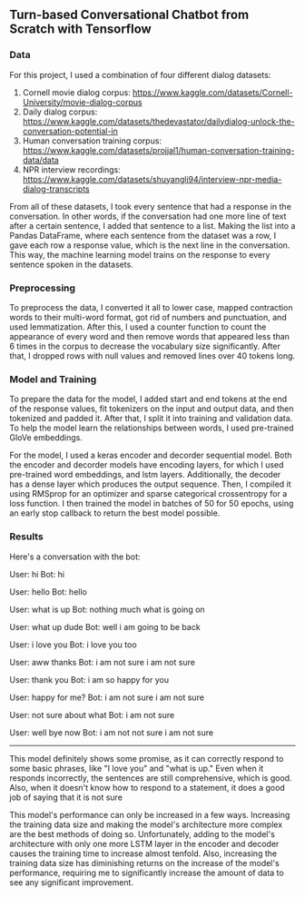 ## Turn-based Conversational Chatbot from Scratch with Tensorflow

### Data 
For this project, I used a combination of four different dialog datasets: 
1. Cornell movie dialog corpus: https://www.kaggle.com/datasets/Cornell-University/movie-dialog-corpus
2. Daily dialog corpus: https://www.kaggle.com/datasets/thedevastator/dailydialog-unlock-the-conversation-potential-in
3. Human conversation training corpus: https://www.kaggle.com/datasets/projjal1/human-conversation-training-data/data
4. NPR interview recordings: https://www.kaggle.com/datasets/shuyangli94/interview-npr-media-dialog-transcripts

From all of these datasets, I took every sentence that had a response in the conversation. In other words, if the conversation had one more line of text after a certain sentence, I added that sentence to a list. Making the list into a Pandas DataFrame, where each sentence from the dataset was a row, I gave each row a response value, which is the next line in the conversation. This way, the machine learning model trains on the response to every sentence spoken in the datasets. 

### Preprocessing

To preprocess the data, I converted it all to lower case, mapped contraction words to their multi-word format, got rid of numbers and punctuation, and used lemmatization. After this, I used a counter function to count the appearance of every word and then remove words that appeared less than 6 times in the corpus to decrease the vocabulary size significantly. After that, I dropped rows with null values and removed lines over 40 tokens long. 

### Model and Training 

To prepare the data for the model, I added start and end tokens at the end of the response values, fit tokenizers on the input and output data, and then tokenized and padded it. After that, I split it into training and validation data. To help the model learn the relationships between words, I used pre-trained GloVe embeddings. 

For the model, I used a keras encoder and decorder sequential model. Both the encoder and decorder models have encoding layers, for which I used pre-trained word embeddings, and lstm layers. Additionally, the decoder has a dense layer which produces the output sequence. Then, I compiled it using RMSprop for an optimizer and sparse categorical crossentropy for a loss function. I then trained the model in batches of 50 for 50 epochs, using an early stop callback to return the best model possible. 

### Results

Here's a conversation with the bot: 

User: hi
Bot: hi 
 
User: hello
Bot: hello 
 
User: what is up
Bot: nothing much what is going on 
 
User: what up dude
Bot: well i am going to be back
 
User: i love you
Bot: i love you too 
 
User: aww thanks
Bot: i am not sure i am not sure
 
User: thank you
Bot: i am so happy for you
 
User: happy for me?
Bot: i am not sure i am not sure 
 
User: not sure about what
Bot: i am not sure
 
User: well bye now
Bot: i am not not sure i am not sure

-----------------------------------
 
This model definitely shows some promise, as it can correctly respond to some basic phrases, like "I love you" and "what is up." Even when it responds incorrectly, the sentences are still comprehensive, which is good. Also, when it doesn't know how to respond to a statement, it does a good job of saying that it is not sure

This model's performance can only be increased in a few ways. Increasing the training data size and making the model's architecture more complex are the best methods of doing so. Unfortunately, adding to the model's architecture with only one more LSTM layer in the encoder and decoder causes the training time to increase almost tenfold. Also, increasing the training data size has diminishing returns on the increase of the model's performance, requiring me to significantly increase the amount of data to see any significant improvement. 
 
 
 
 
